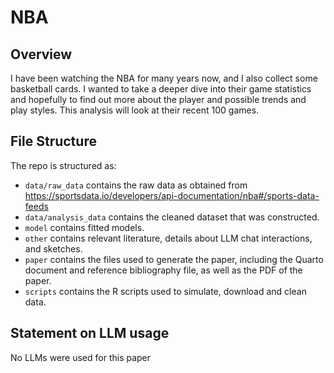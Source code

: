 # NBA

## Overview

I have been watching the NBA for many years now, and I also collect some basketball cards. I wanted to take a deeper dive into their game statistics and hopefully to find out more about the player and possible trends and play styles. This analysis will look at their recent 100 games.



## File Structure

The repo is structured as:

-   `data/raw_data` contains the raw data as obtained from https://sportsdata.io/developers/api-documentation/nba#/sports-data-feeds
-   `data/analysis_data` contains the cleaned dataset that was constructed.
-   `model` contains fitted models. 
-   `other` contains relevant literature, details about LLM chat interactions, and sketches.
-   `paper` contains the files used to generate the paper, including the Quarto document and reference bibliography file, as well as the PDF of the paper. 
-   `scripts` contains the R scripts used to simulate, download and clean data.

## Statement on LLM usage
No LLMs were used for this paper
